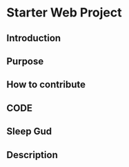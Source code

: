 # Starter Web Project

## Introduction

## Purpose

## How to contribute

## CODE 

## Sleep Gud

## Description